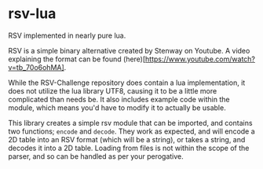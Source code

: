 # rsv-lua
 RSV implemented in nearly pure lua.

RSV is a simple binary alternative created by Stenway on Youtube. A video explaining the format can be found (here)[https://www.youtube.com/watch?v=tb_70o6ohMA].

While the RSV-Challenge repository does contain a lua implementation, it does not utilize the lua library UTF8, causing it to be a little more complicated than needs be. It also includes example code within the module, which means you'd have to modify it to actually be usable.

This library creates a simple rsv module that can be imported, and contains two functions; `encode` and `decode`. They work as expected, and will encode a 2D table into an RSV format (which will be a string), or takes a string, and decodes it into a 2D table. Loading from files is not within the scope of the parser, and so can be handled as per your perogative.
